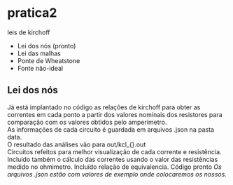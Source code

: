 # pratica2
leis de kirchoff
- Lei dos nós (pronto)
- Lei das malhas
- Ponte de Wheatstone
- Fonte não-ideal

## Lei dos nós
Já está implantado no código as relações de kirchoff para obter as correntes em cada ponto a partir dos valores nominais dos resistores para comparação com os valores obtidos pelo amperímetro.  <br>
As informações de cada circuito é guardada em arquivos .json na pasta data.<br>
O resultado das análises vão para out/kcl_{}.out<br>
Circuitos refeitos para melhor visualização de cada corrente e resistência.<br>
Incluído também o cálculo das correntes usando o valor das resistências medido no ohmimetro.
Incluído relação de equivalencia.
Código pronto
*Os arquivos .json estão com valores de exemplo onde colocaremos os nossos.*
